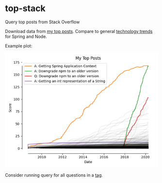 # top-stack
Query top posts from Stack Overflow

Download data from [my top posts]. Compare to general [technology trends] for
Spring and Node.

Example plot:

![score over time]

Consider running query for all questions in a [tag].

[my top posts]: https://data.stackexchange.com/stackoverflow/query/1224025/top-post-history-by-user?UserId=4794
[score over time]: top11.png
[technology trends]: https://insights.stackoverflow.com/trends?tags=npm%2Cspring%2Cnode.js
[tag]: https://data.stackexchange.com/stackoverflow/query/1224433/top-post-history-by-tag?tag=python